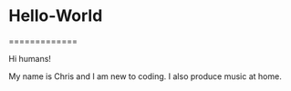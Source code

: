 # Hello-World
=============

Hi humans!


My name is Chris and I am new to coding.
I also produce music at home.
